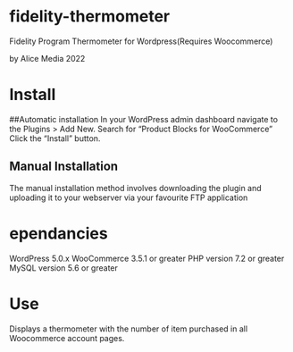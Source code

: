 # fidelity-thermometer
Fidelity Program Thermometer for Wordpress(Requires Woocommerce) 

by Alice Media 2022

# Install

##Automatic installation
In your WordPress admin dashboard navigate to the Plugins > Add New.
Search for “Product Blocks for WooCommerce”
Click the “Install” button.


## Manual Installation
The manual installation method involves downloading the plugin and uploading it to your webserver via your favourite FTP application

# ependancies

WordPress 5.0.x
WooCommerce 3.5.1 or greater
PHP version 7.2 or greater
MySQL version 5.6 or greater


# Use

Displays a thermometer with the number of item purchased in all Woocommerce account pages.
